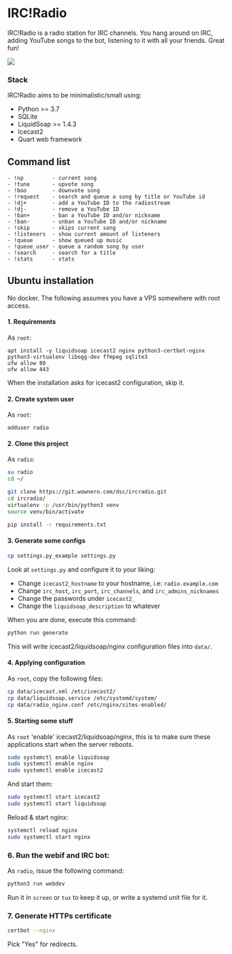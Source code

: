 # IRC!Radio

IRC!Radio is a radio station for IRC channels. You hang around
on IRC, adding YouTube songs to the bot, listening to it with
all your friends. Great fun!

![](https://i.imgur.com/MsGaSr3.png)

### Stack

IRC!Radio aims to be minimalistic/small using:

- Python >= 3.7
- SQLite
- LiquidSoap >= 1.4.3
- Icecast2
- Quart web framework

## Command list

```text
- !np         - current song
- !tune       - upvote song
- !boo        - downvote song
- !request    - search and queue a song by title or YouTube id
- !dj+        - add a YouTube ID to the radiostream
- !dj-        - remove a YouTube ID
- !ban+       - ban a YouTube ID and/or nickname
- !ban-       - unban a YouTube ID and/or nickname
- !skip       - skips current song
- !listeners  - show current amount of listeners
- !queue      - show queued up music
- !queue_user - queue a random song by user
- !search     - search for a title
- !stats      - stats
```

## Ubuntu installation

No docker. The following assumes you have a VPS somewhere with root access.

#### 1. Requirements

As `root`:

```
apt install -y liquidsoap icecast2 nginx python3-certbot-nginx python3-virtualenv libogg-dev ffmpeg sqlite3
ufw allow 80
ufw allow 443
```

When the installation asks for icecast2 configuration, skip it.

#### 2. Create system user

As `root`:

```text
adduser radio
```

#### 2. Clone this project

As `radio`:

```bash
su radio
cd ~/

git clone https://git.wownero.com/dsc/ircradio.git
cd ircradio/
virtualenv -p /usr/bin/python3 venv
source venv/bin/activate

pip install -r requirements.txt
```

#### 3. Generate some configs

```bash
cp settings.py_example settings.py
```

Look at `settings.py` and configure it to your liking:

- Change `icecast2_hostname` to your hostname, i.e: `radio.example.com`
- Change `irc_host`, `irc_port`, `irc_channels`, and `irc_admins_nicknames`
- Change the passwords under `icecast2_`
- Change the `liquidsoap_description` to whatever

When you are done, execute this command:

```bash
python run generate
```

This will write icecast2/liquidsoap/nginx configuration files into `data/`.

#### 4. Applying configuration

As `root`, copy the following files:

```bash
cp data/icecast.xml /etc/icecast2/
cp data/liquidsoap.service /etc/systemd/system/
cp data/radio_nginx.conf /etc/nginx/sites-enabled/
```

#### 5. Starting some stuff

As `root` 'enable' icecast2/liquidsoap/nginx, this is to
make sure these applications start when the server reboots.

```bash
sudo systemctl enable liquidsoap
sudo systemctl enable nginx
sudo systemctl enable icecast2
```

And start them:

```bash
sudo systemctl start icecast2
sudo systemctl start liquidsoap
```

Reload & start nginx:

```bash
systemctl reload nginx
sudo systemctl start nginx
```

### 6. Run the webif and IRC bot:

As `radio`, issue the following command:

```bash
python3 run webdev
```

Run it in `screen` or `tux` to keep it up, or write a systemd unit file for it.

### 7. Generate HTTPs certificate

```bash
certbot --nginx
```

Pick "Yes" for redirects.
